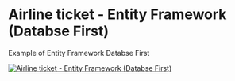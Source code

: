 # Airline ticket - Entity Framework (Databse First)


Example of Entity Framework Databse First



[![Airline ticket - Entity Framework (Databse First) ](https://img.youtube.com/vi/--YWTLRCyDA/0.jpg)](http://www.youtube.com/watch?v=--YWTLRCyDA)
